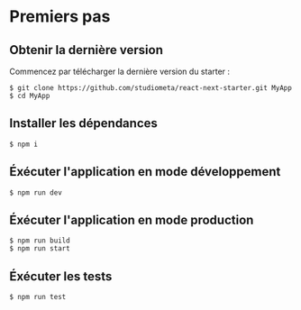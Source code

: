 # Premiers pas


## Obtenir la dernière version 

Commencez par télécharger la dernière version du starter : 

```shell
$ git clone https://github.com/studiometa/react-next-starter.git MyApp
$ cd MyApp
```
  
## Installer les dépendances  
  ```shell
$ npm i  
```

## Éxécuter l'application en mode développement
  ```shell
$ npm run dev
```

## Éxécuter l'application en mode production
  ```shell
$ npm run build
$ npm run start
```


## Éxécuter les tests
  ```shell
$ npm run test
```